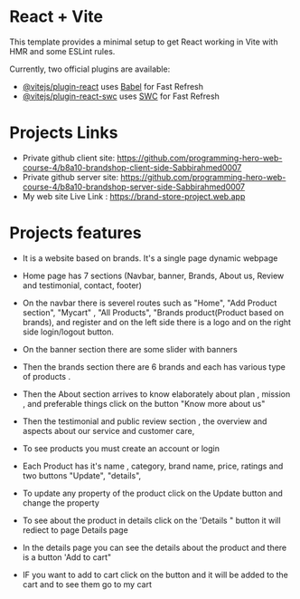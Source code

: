 # React + Vite

This template provides a minimal setup to get React working in Vite with HMR and some ESLint rules.

Currently, two official plugins are available:

- [@vitejs/plugin-react](https://github.com/vitejs/vite-plugin-react/blob/main/packages/plugin-react/README.md) uses [Babel](https://babeljs.io/) for Fast Refresh
- [@vitejs/plugin-react-swc](https://github.com/vitejs/vite-plugin-react-swc) uses [SWC](https://swc.rs/) for Fast Refresh


# Projects Links
- Private github client site: https://github.com/programming-hero-web-course-4/b8a10-brandshop-client-side-Sabbirahmed0007
- Private github server site: https://github.com/programming-hero-web-course-4/b8a10-brandshop-server-side-Sabbirahmed0007
- My web site Live Link : https://brand-store-project.web.app


# Projects features

- It is a website based on brands. It's a single page dynamic webpage

- Home page has 7 sections (Navbar, banner, Brands, About us, Review and testimonial, contact, footer)
- On the navbar there is severel routes such as "Home", "Add Product section", "Mycart" , "All Products", "Brands product(Product based on brands), and register and on the left side there is a logo and on the right side login/logout button.
- On the banner section there are some slider with banners
- Then the brands section there are 6 brands and each has various type of  products .
- Then the About section arrives to know elaborately about plan , mission , and preferable things click on the button "Know more about us"
- Then the testimonial and public review section , the overview and aspects about our service and customer care,
- To see products you must create an account or login 
- Each Product has  it's name , category, brand name, price, ratings and two buttons "Update", "details",
- To update any property of the product click on the Update button and change the property
- To see about the product in details click on the 'Details " button  it will rediect to page Details page 
- In the details page you can see the details about the product and there is a button 'Add to cart"
- IF you want to add to cart click on the button  and it will be added to the cart and to see them go to my cart


